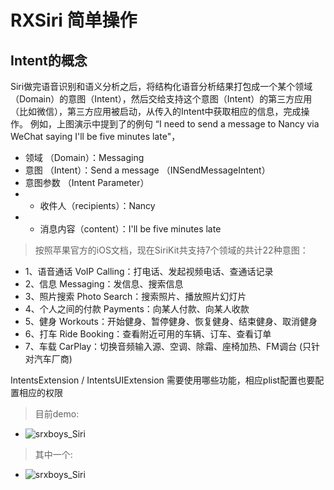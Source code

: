 # RXSiri 简单操作

## Intent的概念
Siri做完语音识别和语义分析之后，将结构化语音分析结果打包成一个某个领域（Domain）的意图（Intent），然后交给支持这个意图（Intent）的第三方应用（比如微信），第三方应用被启动，从传入的Intent中获取相应的信息，完成操作。
例如，上图演示中提到了的例句 “I need to send a message to Nancy via WeChat saying I'll be five minutes late"，

- 领域 （Domain）：Messaging
- 意图 （Intent）：Send a message （INSendMessageIntent）
- 意图参数 （Intent Parameter）
 - - 收件人（recipients）：Nancy
 - - 消息内容（content）：I'll be five minutes late

> 按照苹果官方的iOS文档，现在SiriKit共支持7个领域的共计22种意图：
- 1、语音通话 VoIP Calling：打电话、发起视频电话、查通话记录
- 2、信息 Messaging：发信息、搜索信息
- 3、照片搜索 Photo Search：搜索照片、播放照片幻灯片
- 4、个人之间的付款 Payments：向某人付款、向某人收款
- 5、健身 Workouts：开始健身、暂停健身、恢复健身、结束健身、取消健身
- 6、打车 Ride Booking：查看附近可用的车辆、订车、查看订单
- 7、车载 CarPlay：切换音频输入源、空调、除霜、座椅加热、FM调台 (只针对汽车厂商)

IntentsExtension / IntentsUIExtension
需要使用哪些功能，相应plist配置也要配置相应的权限

> 目前demo:
- ![srxboys_Siri](https://github.com/srxboys/RXSiri/blob/master/srxboys/RXSiri.png)

> 其中一个:
- ![srxboys_Siri](https://github.com/srxboys/RXSiri/blob/master/srxboys/sendMessage.png)

